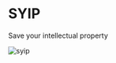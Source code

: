 # SYIP
Save your intellectual property

![syip](https://github.com/SSSHIvah/SYIP/assets/118367239/df392ddc-051d-4360-8502-13d9de960dc7)
